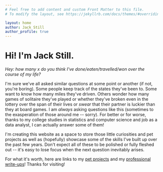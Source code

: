 ```yaml
---
# Feel free to add content and custom Front Matter to this file.
# To modify the layout, see https://jekyllrb.com/docs/themes/#overriding-theme-defaults

layout: home
author: Jack Still
author_profile: true
---
```

<!-- ![Jack Still](assets/images/roster22.jpg){: .avatar} -->
# Hi! I'm Jack Still.
*Hey: how many x do you think I've done/eaten/travelled/won over the course of my life?*

I'm sure we've all asked similar questions at some point or another (if not, you're boring). Some people keep track of the states they've been to. Some want to know how many miles they've driven. Others wonder how many games of solitaire they've played or whether they've broken even in the lottery over the span of their lives or *swear* that their partner is luckier than they at board games. I am *always* asking questions like this (sometimes to the exasperation of those around me -- sorry). For better or for worse, thanks to my college studies in statistics and computer science and job as a data analyst, I can actually answer some of them! 

I'm creating this website as a space to store those little curiosities and pet projects as well as (hopefully) showcase some of the skills I've built up over the past few years. Don't expect all of these to be polished or fully fleshed out -- it's easy to lose focus when the next question inevitably arises.

For what it's worth, here are links to my [pet projects](/petprojects) and my [professional write-ups](/professional)! Thanks for visiting!